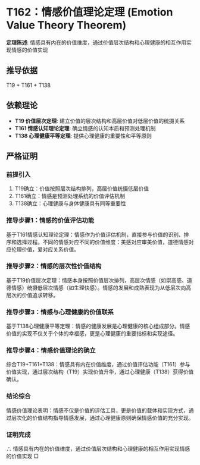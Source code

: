 # T162：情感价值理论定理 (Emotion Value Theory Theorem)

**定理陈述**: 情感具有内在的价值维度，通过价值层次结构和心理健康的相互作用实现情感的价值实现

## 推导依据
T19 + T161 + T138

## 依赖理论
- **T19 价值层次定理**: 建立价值的层次结构和高层价值对低层价值的统摄关系
- **T161 情感认知理论定理**: 确立情感的认知本质和预测处理机制
- **T138 心理健康平等定理**: 提供心理健康的重要性和平等原则

## 严格证明

### 前提引入
1. T19确立：价值按照层次结构排列，高层价值统摄低层价值
2. T161确立：情感是预测处理系统的价值评估机制
3. T138确立：心理健康与身体健康具有同等重要性

### 推导步骤1：情感的价值评估功能
基于T161情感认知理论定理：情感作为价值评估机制，直接参与价值的识别、排序和选择过程。不同的情感对应不同的价值维度：美感对应审美价值，道德情感对应伦理价值，爱对应关系价值。

### 推导步骤2：情感的层次性价值结构
基于T19价值层次定理：情感本身按照价值层次排列，高层次情感（如崇高感、道德情感）统摄低层次情感（如生理快感）。情感的发展和成熟表现为从低层次向高层次的价值追求转移。

### 推导步骤3：情感与心理健康的价值联系
基于T138心理健康平等定理：情感的健康发展是心理健康的核心组成部分。情感价值的实现不仅关乎个体的幸福感，更是心理健康的重要指标和实现途径。

### 推导步骤4：情感价值理论的确立
综合T19+T161+T138：情感具有内在价值维度，通过价值评估功能（T161）参与价值实现，通过层次结构（T19）实现价值升华，通过心理健康（T138）获得价值确认。

### 结论综合
情感价值理论表明：情感不仅是价值的评估工具，更是价值的载体和实现方式，通过层次化的价值结构指导情感发展，通过心理健康原则确保情感价值的充分实现。

### 证明完成
∴ 情感具有内在的价值维度，通过价值层次结构和心理健康的相互作用实现情感的价值实现 □